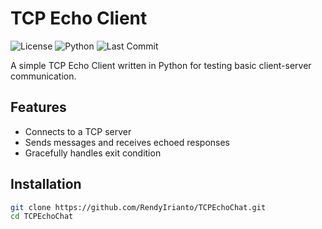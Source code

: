 # TCP Echo Client

![License](https://img.shields.io/badge/license-MIT-blue)
![Python](https://img.shields.io/badge/language-Python-blue)
![Last Commit](https://img.shields.io/github/last-commit/RendyIrianto/TCPEchoChat)

A simple TCP Echo Client written in Python for testing basic client-server communication.

## Features

- Connects to a TCP server
- Sends messages and receives echoed responses
- Gracefully handles exit condition

## Installation

```bash
git clone https://github.com/RendyIrianto/TCPEchoChat.git
cd TCPEchoChat
